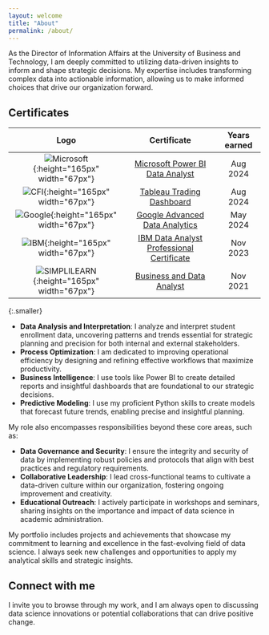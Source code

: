 ```yaml
---
layout: welcome
title: "About"
permalink: /about/
---
```



<!--author-->

As the Director of Information Affairs at the University of Business and Technology, I am deeply committed to utilizing data-driven insights to inform and shape strategic decisions. My expertise includes transforming complex data into actionable information, allowing us to make informed choices that drive our organization forward.

## Certificates

| Logo | Certificate | Years earned |
|:-:|:-:|:-:|
| ![Microsoft]({{site.baseurl}}/assets/img/about/microsoft-logo.png){:height="165px" width="67px"} | [Microsoft Power BI Data Analyst](https://coursera.org/share/2265021260dcc3db86cf7d9b8e789df7) | Aug 2024 |
| ![CFI]({{site.baseurl}}/assets/img/about/CFIlogo.jpg){:height="165px" width="67px"} | [Tableau Trading Dashboard](https://coursera.org/share/955e6c88be63bb8c412f6dd3a4d1ca06) | Aug 2024 |
| ![Google]({{site.baseurl}}/assets/img/about/google.png){:height="165px" width="67px"} | [Google Advanced Data Analytics](https://coursera.org/share/27e195403c8822f96c4275e1f9315956) | May 2024 |
| ![IBM]({{site.baseurl}}/assets/img/about/IBM.png){:height="165px" width="67px"} | [IBM Data Analyst Professional Certificate](https://coursera.org/share/d0d047bd84c90920567f01bd79a4b682) | Nov 2023 |
| ![SIMPLILEARN]({{site.baseurl}}/assets/img/about/simplilearn.png){:height="165px" width="67px"} | [Business and Data Analyst](https://success.simplilearn.com/2f7719d5-42c4-4d92-b576-bc5e76af0971) | Nov 2021 |
{:.smaller}

- **Data Analysis and Interpretation**: I analyze and interpret student enrollment data, uncovering patterns and trends essential for strategic planning and precision for both internal and external stakeholders.
- **Process Optimization**: I am dedicated to improving operational efficiency by designing and refining effective workflows that maximize productivity.
- **Business Intelligence**: I use tools like Power BI to create detailed reports and insightful dashboards that are foundational to our strategic decisions.
- **Predictive Modeling**: I use my proficient Python skills to create models that forecast future trends, enabling precise and insightful planning.

My role also encompasses responsibilities beyond these core areas, such as:

- **Data Governance and Security**: I ensure the integrity and security of data by implementing robust policies and protocols that align with best practices and regulatory requirements.
- **Collaborative Leadership**: I lead cross-functional teams to cultivate a data-driven culture within our organization, fostering ongoing improvement and creativity.
- **Educational Outreach**: I actively participate in workshops and seminars, sharing insights on the importance and impact of data science in academic administration.

My portfolio includes projects and achievements that showcase my commitment to learning and excellence in the fast-evolving field of data science. I always seek new challenges and opportunities to apply my analytical skills and strategic insights.

## Connect with me
I invite you to browse through my work, and I am always open to discussing data science innovations or potential collaborations that can drive positive change.
